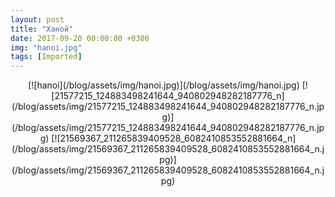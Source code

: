 ```yaml
---
layout: post
title: "Ханой"
date: 2017-09-20 00:00:00 +0300
img: "hanoi.jpg"
tags: [Imported]
---
```


<center>[![hanoi](/blog/assets/img/hanoi.jpg)](/blog/assets/img/hanoi.jpg) [![21577215_124883498241644_940802948282187776_n](/blog/assets/img/21577215_124883498241644_940802948282187776_n.jpg)](/blog/assets/img/21577215_124883498241644_940802948282187776_n.jpg) [![21569367_211265839409528_6082410853552881664_n](/blog/assets/img/21569367_211265839409528_6082410853552881664_n.jpg)](/blog/assets/img/21569367_211265839409528_6082410853552881664_n.jpg)</center>